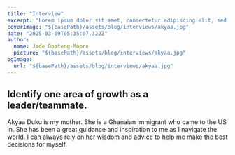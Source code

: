 ```yaml
---
title: "Interview"
excerpt: "Lorem ipsum dolor sit amet, consectetur adipiscing elit, sed do eiusmod tempor incididunt ut labore et dolore magna aliqua. Praesent elementum facilisis leo vel fringilla est ullamcorper eget. At imperdiet dui accumsan sit amet nulla facilities morbi tempus."
coverImage: "${basePath}/assets/blog/interviews/akyaa.jpg"
date: "2025-03-09T05:35:07.322Z"
author:
  name: Jade Boateng-Moore
  picture: "${basePath}/assets/blog/interviews/akyaa.jpg"
ogImage:
  url: "${basePath}/assets/blog/interviews/akyaa.jpg"
---
```


## Identify one area of growth as a leader/teammate.
Akyaa Duku is my mother. She is a Ghanaian immigrant who came to the US in. She has been a great guidance and inspiration to me as I navigate the world. I can always rely on her wisdom and advice to help me make the best decisions for myself.

